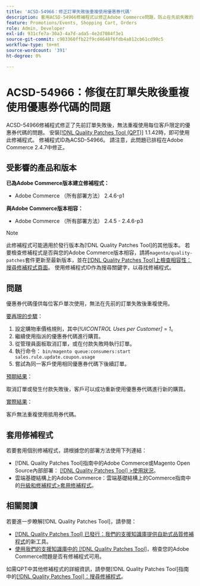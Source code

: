 ```yaml
---
title: 'ACSD-54966：修正訂單失敗後重複使用優惠券代碼'
description: 套用ACSD-54966修補程式以修正Adobe Commerce問題，防止在先前失敗的訂單後，重複使用每個促銷和購物車限制的優惠券代碼。
feature: Promotions/Events, Shopping Cart, Orders
role: Admin, Developer
exl-id: 931cfe7a-30a3-4a7d-ada5-4e2d7084f3e1
source-git-commit: c903360ffb22f9cd4648f6fdb4a812cb61cd90c5
workflow-type: tm+mt
source-wordcount: '391'
ht-degree: 0%

---
```


# ACSD-54966：修復在訂單失敗後重複使用優惠券代碼的問題

ACSD-54966修補程式修正了先前訂單失敗後，無法重複使用每位客戶限定的優惠券代碼的問題。 安裝[[!DNL Quality Patches Tool (QPT)]](/help/announcements/adobe-commerce-announcements/magento-quality-patches-released-new-tool-to-self-serve-quality-patches.md) 1.1.42時，即可使用此修補程式。 修補程式ID為ACSD-54966。 請注意，此問題已排程在Adobe Commerce 2.4.7中修正。

## 受影響的產品和版本

**已為Adobe Commerce版本建立修補程式：**

* Adobe Commerce （所有部署方法） 2.4.6-p1

**與Adobe Commerce版本相容：**

* Adobe Commerce （所有部署方法） 2.4.5 - 2.4.6-p3

>[!NOTE]
>
>此修補程式可能適用於發行版本為[!DNL Quality Patches Tool]的其他版本。 若要檢查修補程式是否與您的Adobe Commerce版本相容，請將`magento/quality-patches`套件更新至最新版本，並在[[!DNL Quality Patches Tool]上檢查相容性：搜尋修補程式頁面](https://experienceleague.adobe.com/tools/commerce-quality-patches/index.html)。 使用修補程式ID作為搜尋關鍵字，以尋找修補程式。

## 問題

優惠券代碼僅供每位客戶單次使用，無法在先前的訂單失敗後重複使用。

<u>要再現的步驟</u>：

1. 設定購物車價格規則，其中&#x200B;*[!UICONTROL Uses per Customer]* = *1*。
1. 繼續使用指派的優惠券代碼進行購買。
1. 從管理員面板取消訂單，或在付款失敗時執行訂單。
1. 執行命令： `bin/magento queue:consumers:start sales.rule.update.coupon.usage`
1. 嘗試為同一客戶使用相同優惠券代碼下後續訂單。

<u>預期結果</u>：

取消訂單或發生付款失敗後，客戶可以成功重新使用優惠券代碼進行新的購買。

<u>實際結果</u>：

客戶無法重複使用抵用券代碼。

## 套用修補程式

若要套用個別修補程式，請根據您的部署方法使用下列連結：

* [!DNL Quality Patches Tool]指南中的Adobe Commerce或Magento Open Source內部部署： [[!DNL Quality Patches Tool] >使用狀況](https://experienceleague.adobe.com/docs/commerce-operations/tools/quality-patches-tool/usage.html)。
* 雲端基礎結構上的Adobe Commerce：雲端基礎結構上的Commerce指南中的[升級和修補程式>套用修補程式](https://experienceleague.adobe.com/docs/commerce-cloud-service/user-guide/develop/upgrade/apply-patches.html)。

## 相關閱讀

若要進一步瞭解[!DNL Quality Patches Tool]，請參閱：

* [[!DNL Quality Patches Tool] 已發行：我們的支援知識庫提供自助式品質修補程式](/help/announcements/adobe-commerce-announcements/magento-quality-patches-released-new-tool-to-self-serve-quality-patches.md)的新工具。
* [使用我們的支援知識庫中的 [!DNL Quality Patches Tool]](/help/support-tools/patches-available-in-qpt-tool/check-patch-for-magento-issue-with-magento-quality-patches.md)，檢查您的Adobe Commerce問題是否有修補程式可用。

如需QPT中其他修補程式的詳細資訊，請參閱[!DNL Quality Patches Tool]指南中的[[!DNL Quality Patches Tool]：搜尋修補程式](https://experienceleague.adobe.com/tools/commerce-quality-patches/index.html)。
